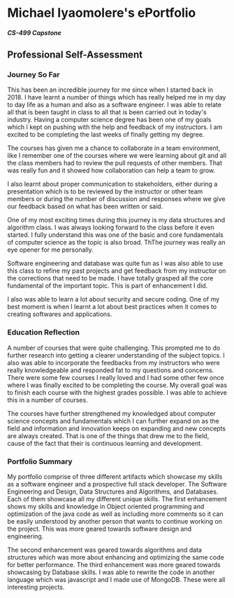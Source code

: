 
# Michael Iyaomolere's ePortfolio
##### CS-499 Capstone
## Professional Self-Assessment

### Journey So Far
This has been an incredible journey for me since when I started back in 2018. I have learnt a number of things which has really helped me in my day to
day life as a human and also as a software engineer. I was able to relate all that is been taught in class to all that is been carried out in today's industry. Having a computer science degree has been one of my goals which I kept on pushing with the help and feedback of my instructors. I am excited to be completing the last weeks of finally getting my degree. 

The courses has given me a chance to collaborate in a team environment, like I remember one of the courses where we were learning about git and all the class members had to review the pull requests of other members. That was really fun and it showed how collaboration can help a team to grow.

I also learnt about proper communication to stakeholders, either during a presentation which is to be reviewed by the instructor or other team members or during the number of discussion and responses where we give our feedback based on what has been written or said. 

One of my most exciting times during this journey is my data structures and algorithm class. I was always looking forward to the class before it even started. I fully understand this was one of the basic and core fundamentals of computer science as the topic is also broad. ThThe journey was really an eye opener for me personally. 

Software engineering and database was quite fun as I was also able to use this class to refine my past projects and get feedback from my instructor on the corrections that need to be made. I have totally grasped all the core fundamental of the important topic. This is part of enhancement I did.

I also was able to learn a lot about security and secure coding. One of my best moment is when I learnt a lot about best practices when it comes to creating softwares and applications. 

### Education Reflection
A number of courses that were quite challenging. This prompted me to do further research into getting a clearer understanding of the subject topics.
I also was able to incorporate the feedbacks from my instructors who were really knowledgeable and responded fat to my questions and concerns. 
There were some few courses I really loved and I had some other few once where I was finally excited to be completing the course. My overall goal
was to finish each course with the highest grades possible. I was able to achieve this in a number of courses.

The courses have further strengthened my knowledged about computer science concepts and fundamentals which I can further expand on as the field and information and innovation keeps on expanding and new concepts are always created. That is one of the things that drew me to the field, cause of the fact
that their is continuous learning and development.

### Portfolio Summary
My portfolio comprise of three different artifacts which showcase my skills as a software engineer and a prospective full stack developer. The Software Engineering and Design, Data Structures and Algorithms, and Databases. Each of them showcase all my different unique skills. The first enhancement shows my skills and knowledge in Object oriented programming and optimization of the java code as well as including more comments so it can be easily understood by another person that wants to continue working on the project. This was more geared towards software design and engineering. 

The second enhancement was geared towards algorithms and data structures which was more about enhancing and optimizing the same code for better performance. The third enhancement was more geared towards showcasing by Database skills. I was able to rewrite the code in another language which was javascript and I made use of MongoDB. These were all interesting projects.
